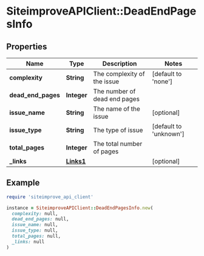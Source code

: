 # SiteimproveAPIClient::DeadEndPagesInfo

## Properties

| Name | Type | Description | Notes |
| ---- | ---- | ----------- | ----- |
| **complexity** | **String** | The complexity of the issue | [default to &#39;none&#39;] |
| **dead_end_pages** | **Integer** | The number of dead end pages |  |
| **issue_name** | **String** | The name of the issue | [optional] |
| **issue_type** | **String** | The type of issue | [default to &#39;unknown&#39;] |
| **total_pages** | **Integer** | The total number of pages |  |
| **_links** | [**Links1**](Links1.md) |  | [optional] |

## Example

```ruby
require 'siteimprove_api_client'

instance = SiteimproveAPIClient::DeadEndPagesInfo.new(
  complexity: null,
  dead_end_pages: null,
  issue_name: null,
  issue_type: null,
  total_pages: null,
  _links: null
)
```

